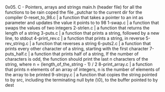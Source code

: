 0x05. C - Pointers, arrays and strings
main.h (header file) for all the functions to be rain
coped the file _putchar to the current dir for the compiler
0-reset_to_98.c | a function that takes a pointer to an int as parameter and updates the value it points to to 98
1-swap.c | a function that swaps the values of two integers
2-strlen.c | a function that returns the length of a string
3-puts.c | a function that prints a string, followed by a new line, to stdout
4-print_rev.c | a function that prints a string, in reverse
5-rev_string.c | a function that reverses a string
6-puts2.c | a function that prints every other character of a string, starting with the first character
7-puts_half.c | a function that prints half of a string, If the number of characters is odd, the function should print the last n characters of the string, where n = (length_of_the_string - 1) / 2
8-print_array.c | a function that prints n elements of an array of integers, n is the number of elements of the array to be printed
9-strcpy.c | a function that copies the string pointed to by src, including the terminating null byte (\0), to the buffer pointed to by dest
